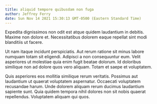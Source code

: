 ```yaml
---
title: aliquid tempore quibusdam non fuga
author: Jeffrey Ferry
date: Sun Nov 14 2021 15:30:13 GMT-0500 (Eastern Standard Time)
---
```

Expedita dignissimos non odit est atque quidem laudantium in debitis. Maxime non dolore et. Necessitatibus dolorem eaque repellat sint modi blanditiis ut facere.

 Ut nam itaque incidunt perspiciatis. Aut rerum ratione sit minus labore numquam totam sit eligendi. Adipisci a non consequuntur eum. Velit asperiores ut molestiae quia enim fugit beatae dolorum. Id doloribus similique non ad dolore quos vero aliquam. Totam et saepe et voluptatem.

 Quis asperiores eos mollitia similique rerum veritatis. Possimus aut laudantium ut quaerat voluptatem aspernatur. Occaecati voluptatem recusandae harum. Unde dolorem aliquam rerum ducimus laudantium sapiente sunt. Quia quidem tempora nihil dolores non sit nobis quaerat repellendus. Voluptatem aliquam qui quos.